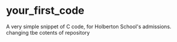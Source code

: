 # your_first_code
A very simple snippet of C code, for Holberton School's admissions.
changing tbe cotents of repository
